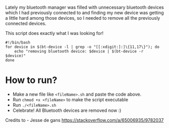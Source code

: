 Lately my bluetooth manager was filled with unnecessary bluetooth devices which I had previously 
connected to and finding my new device was getting a little hard among those devices, so I needed to 
remove all the previously connected devices.

This script does exactly what I was looking for!

```
#!/bin/bash 
for device in $(bt-device -l | grep -o "[[:xdigit:]:]\{11,17\}"); do
    echo "removing bluetooth device: $device | $(bt-device -r $device)"
done
```

# How to run?
- Make a new file like `<fileName>.sh` and paste the code above.
- Run `chmod +x <fileName>` to make the script executable
- Run `./<fileName>.sh`
- Celebrate! All Bluetooth devices are removed now :)

Credits to - Jesse de gans
https://stackoverflow.com/a/65006935/9782037